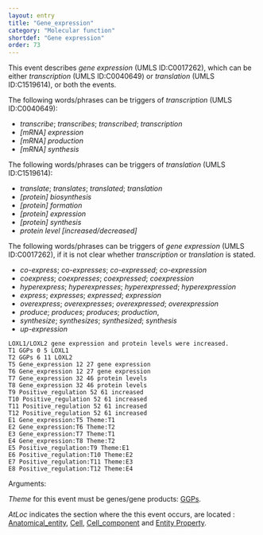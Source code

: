 ```yaml
---
layout: entry
title: "Gene_expression"
category: "Molecular function"
shortdef: "Gene expression"
order: 73
---
```


<!---
This event is based on the <a href="http://www.nactem.ac.uk/meta-knowledge/">GENIA-Meta-knowledge corpus</a> at <a href="http://www.nactem.ac.uk/">NaCTeM</a>.
--->

This event describes *gene expression* (UMLS ID:C0017262), which can be either *transcription* (UMLS ID:C0040649) or *translation* (UMLS ID:C1519614), or both the events.

The following words/phrases can be triggers of *transcription*  (UMLS ID:C0040649):

- *transcribe*; *transcribes*; *transcribed*; *transcription*
- *[mRNA] expression*
- *[mRNA] production*
- *[mRNA] synthesis*

The following words/phrases can be triggers of *translation* (UMLS ID:C1519614):

- *translate*; *translates*; *translated*; *translation*
- *[protein] biosynthesis*
- *[protein] formation*
- *[protein] expression*
- *[protein] synthesis*
- *protein level [increased/decreased]*

<!-- The following phrase was removed from example phrases for translation
- *[protein] level (increased)*
-->

The following words/phrases can be triggers of *gene expression* (UMLS ID:C0017262), if it is not clear whether *transcription* or *translation* is stated.

- *co-express*; *co-expresses*; *co-expressed*; *co-expression*
- *coexpress*; *coexpresses*; *coexpressed*; *coexpression*
- *hyperexpress*; *hyperexpresses*; *hyperexpressed*; *hyperexpression*
- *express*; *expresses*; *expressed*; *expression*
- *overexpress*; *overexpresses*; *overexpressed*; *overexpression*
- *produce*; *produces*; *produces*; *production*,
- *synthesize*; *synthesizes*; *synthesized*; *synthesis*
- *up-expression*

~~~ ann
LOXL1/LOXL2 gene expression and protein levels were increased.
T1 GGPs 0 5 LOXL1
T2 GGPs 6 11 LOXL2
T5 Gene_expression 12 27 gene expression
T6 Gene_expression 12 27 gene expression
T7 Gene_expression 32 46 protein levels
T8 Gene_expression 32 46 protein levels
T9 Positive_regulation 52 61 increased
T10 Positive_regulation 52 61 increased
T11 Positive_regulation 52 61 increased
T12 Positive_regulation 52 61 increased
E1 Gene_expression:T5 Theme:T1
E2 Gene_expression:T6 Theme:T2
E3 Gene_expression:T7 Theme:T1
E4 Gene_expression:T8 Theme:T2
E5 Positive_regulation:T9 Theme:E1
E6 Positive_regulation:T10 Theme:E2
E7 Positive_regulation:T11 Theme:E3
E8 Positive_regulation:T12 Theme:E4
~~~

<!--
~~~ ann
LOXL1/LOXL2 gene expression and protein levels were increased.
T1 GGPs 0 5;12 16 LOXL1 gene
T2 GGPs 6 16 LOXL2 gene
T3 GGPs 0 5;32 39 LOXL1 protein
T4 GGPs 6 11;32 39 LOXL2 protein
T5 Gene_expression 12 27 gene expression
T6 Gene_expression 12 27 gene expression
T7 Gene_expression 32 46 protein levels
T8 Gene_expression 32 46 protein levels
T9 Positive_regulation 52 61 increased
T10 Positive_regulation 52 61 increased
T11 Positive_regulation 52 61 increased
T12 Positive_regulation 52 61 increased
E1 Gene_expression:T5 Theme:T1
E2 Gene_expression:T6 Theme:T2
E3 Gene_expression:T7 Theme:T3
E4 Gene_expression:T8 Theme:T4
E5 Positive_regulation:T9 Theme:E1
E6 Positive_regulation:T10 Theme:E2
E7 Positive_regulation:T11 Theme:E3
E8 Positive_regulation:T12 Theme:E4
~~~
-->

Arguments:

*Theme* for this event must be genes/gene products: [GGPs]().

*AtLoc* indicates the section where the this event occurs, are located : [Anatomical_entity](), [Cell](), [Cell_component]() and [Entity Property]().

<!---
The *atLoc*, *fromLoc* and *toLoc* for this event must be [Subject](), [Anatomical_entity](), [Cell](), [Cell_component]() and [Entity Property]().

The other arguments, such as *Cause*, *Theme*, *Participant*, and *Product*, for this event can be any entities or events.
--->

<!--details-->



